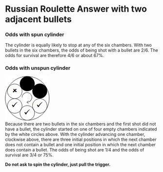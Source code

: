 # Russian Roulette Answer with two adjacent bullets

### Odds with spun cylinder
The cylinder is equally likely to stop at any of the six chambers. With two 
bullets in the six chambers, the odds of being shot with a bullet are 2/6. The 
odds for survival are therefore 4/6 or about 67%.

### Odds with unspun cylinder
![Russian Roulette with 2 adjacent bullets](pictures/RR2_adjacent_bullets.png)  
Because there are two bullets in the six chambers and the first shot did not 
have a bullet, the cylinder started on one of four empty chambers indicated by 
the white circles above. With the cylinder advancing one chamber, clockwise 
above, there are three initial positions in which the next chamber does not 
contain a bullet and one initial position in which the next chamber does 
contain a bullet. The odds of being shot are 1/4 and the odds of survival are 
3/4 or 75%.

**Do not ask to spin the cylinder, just pull the trigger.**
